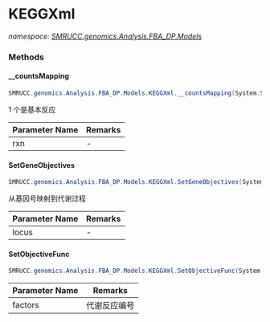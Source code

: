 ﻿# KEGGXml
_namespace: [SMRUCC.genomics.Analysis.FBA_DP.Models](./index.md)_





### Methods

#### __countsMapping
```csharp
SMRUCC.genomics.Analysis.FBA_DP.Models.KEGGXml.__countsMapping(System.String)
```
1 个是基本反应

|Parameter Name|Remarks|
|--------------|-------|
|rxn|-|


#### SetGeneObjectives
```csharp
SMRUCC.genomics.Analysis.FBA_DP.Models.KEGGXml.SetGeneObjectives(System.Collections.Generic.IEnumerable{System.String})
```
从基因号映射到代谢过程

|Parameter Name|Remarks|
|--------------|-------|
|locus|-|


#### SetObjectiveFunc
```csharp
SMRUCC.genomics.Analysis.FBA_DP.Models.KEGGXml.SetObjectiveFunc(System.String[])
```


|Parameter Name|Remarks|
|--------------|-------|
|factors|代谢反应编号|



